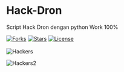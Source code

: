 # Hack-Dron
Script Hack Dron dengan python Work 100%

[![Forks](https://img.shields.io/github/forks/sqlmapproject/sqlmap.svg)](https://github.com/menang22/Hack-Dron)
[![Stars](https://img.shields.io/github/stars/sqlmapproject/sqlmap.svg)](https://github.com/menang22/Hack-Dron)
[![License](https://img.shields.io/github/license/git/git.svg)](https://github.com/menang22/Hack-Dron)
<br>
<br>
<img src="https://cdn1-production-images-kly.akamaized.net/sEhrh8UMhYHbU7vOmlzYaF8ZUPw=/750x416/smart/filters:quality(75):strip_icc():format(webp)/kly-media-production/medias/1588999/original/067512300_1494308992-000_par7480350.jpg" alt=Hackers>

<img src="https://akcdn.detik.net.id/visual/2020/11/23/infografisawas-dibobol-hacker-jangan-pakai-10-password-buruk-ini_169.jpeg?w=360&q=90" alt=Hackers2>

